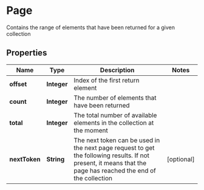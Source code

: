 

# Page

Contains the range of elements that have been returned for a given collection 

## Properties

Name | Type | Description | Notes
------------ | ------------- | ------------- | -------------
**offset** | **Integer** | Index of the first return element  | 
**count** | **Integer** | The number of elements that have been returned  | 
**total** | **Integer** | The total number of available elements in the collection at the moment  | 
**nextToken** | **String** | The next token can be used in the next page request to get the following results. If not present, it means that the page has reached the end of the collection  |  [optional]



